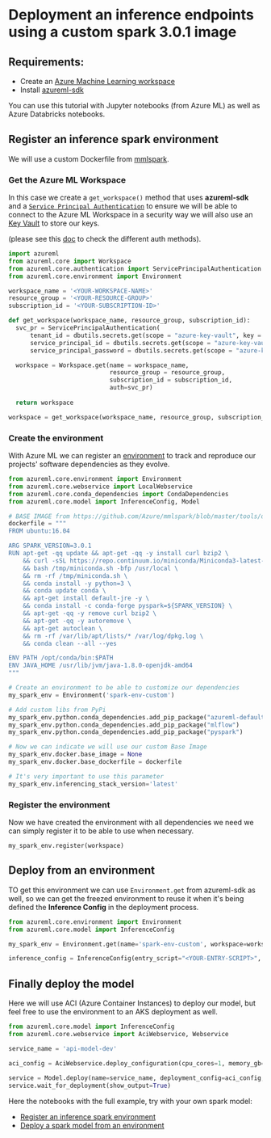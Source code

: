# Deployment an inference endpoints using a custom spark 3.0.1 image

## Requirements:
  * Create an [Azure Machine Learning workspace](https://docs.microsoft.com/en-us/azure/machine-learning/how-to-manage-workspace?tabs=python)
  * Install [azureml-sdk](https://pypi.org/project/azureml-sdk/)

You can use this tutorial with Jupyter notebooks (from Azure ML) as well as Azure Databricks notebooks.

## Register an inference spark environment
We will use a custom Dockerfile from [mmlspark](https://github.com/Azure/mmlspark/blob/master/tools/docker/minimal/Dockerfile).

### Get the Azure ML Workspace
In this case we create a `get_workspace()` method that uses **azureml-sdk** and a [`Service Principal Authentication`](https://docs.microsoft.com/en-us/azure/machine-learning/how-to-setup-authentication) to ensure we will be able to connect to the Azure ML Workspace in a security way we will also use an [Key Vault](https://docs.microsoft.com/en-us/azure/key-vault/general/overview) to store our keys.

(please see this [doc](https://docs.microsoft.com/en-us/azure/machine-learning/how-to-setup-authentication) to check the different auth methods).

```python
import azureml
from azureml.core import Workspace
from azureml.core.authentication import ServicePrincipalAuthentication
from azureml.core.environment import Environment

workspace_name = '<YOUR-WORKSPACE-NAME>'
resource_group = '<YOUR-RESOURCE-GROUP>'
subscription_id = '<YOUR-SUBSCRIPTION-ID>'

def get_workspace(workspace_name, resource_group, subscription_id):
  svc_pr = ServicePrincipalAuthentication(
      tenant_id = dbutils.secrets.get(scope = "azure-key-vault", key = "tenant-id"),
      service_principal_id = dbutils.secrets.get(scope = "azure-key-vault", key = "cliente-id-custom-role"),
      service_principal_password = dbutils.secrets.get(scope = "azure-key-vault", key = "cliente-secret-custom-role"))

  workspace = Workspace.get(name = workspace_name,
                            resource_group = resource_group,
                            subscription_id = subscription_id,
                            auth=svc_pr)
  
  return workspace

workspace = get_workspace(workspace_name, resource_group, subscription_id)
```

### Create the environment
With Azure ML we can register an [environment](https://docs.microsoft.com/en-us/azure/machine-learning/how-to-use-environments#:~:text=By%20default%2C%20Azure%20ML%20will%20build%20a%20Conda,libraries%20that%20you%20installed%20on%20the%20base%20image.) to track and reproduce our projects' software dependencies as they evolve.

```python
from azureml.core.environment import Environment
from azureml.core.webservice import LocalWebservice
from azureml.core.conda_dependencies import CondaDependencies
from azureml.core.model import InferenceConfig, Model

# BASE IMAGE from https://github.com/Azure/mmlspark/blob/master/tools/docker/minimal/Dockerfile 
dockerfile = """
FROM ubuntu:16.04

ARG SPARK_VERSION=3.0.1
RUN apt-get -qq update && apt-get -qq -y install curl bzip2 \
    && curl -sSL https://repo.continuum.io/miniconda/Miniconda3-latest-Linux-x86_64.sh -o /tmp/miniconda.sh \
    && bash /tmp/miniconda.sh -bfp /usr/local \
    && rm -rf /tmp/miniconda.sh \
    && conda install -y python=3 \
    && conda update conda \
    && apt-get install default-jre -y \
    && conda install -c conda-forge pyspark=${SPARK_VERSION} \
    && apt-get -qq -y remove curl bzip2 \
    && apt-get -qq -y autoremove \
    && apt-get autoclean \
    && rm -rf /var/lib/apt/lists/* /var/log/dpkg.log \
    && conda clean --all --yes

ENV PATH /opt/conda/bin:$PATH
ENV JAVA_HOME /usr/lib/jvm/java-1.8.0-openjdk-amd64
"""

# Create an environment to be able to customize our dependencies
my_spark_env = Environment('spark-env-custom')

# Add custom libs from PyPi
my_spark_env.python.conda_dependencies.add_pip_package("azureml-defaults")
my_spark_env.python.conda_dependencies.add_pip_package("mlflow")
my_spark_env.python.conda_dependencies.add_pip_package("pyspark")

# Now we can indicate we will use our custom Base Image
my_spark_env.docker.base_image = None
my_spark_env.docker.base_dockerfile = dockerfile

# It's very important to use this parameter
my_spark_env.inferencing_stack_version='latest'
```

### Register the environment
Now we have created the environment with all dependencies we need we can simply register it to be able to use when necessary.

`my_spark_env.register(workspace)`

## Deploy from an environment
TO get this environment we can use `Environment.get` from azureml-sdk as well, so we can get the freezed environment to reuse it when it's being defined the **Inference Config** in the deployment process.

```python
from azureml.core.environment import Environment
from azureml.core.model import InferenceConfig

my_spark_env = Environment.get(name='spark-env-custom', workspace=workspace)

inference_config = InferenceConfig(entry_script="<YOUR-ENTRY-SCRIPT>", environment=my_spark_env)
```

## Finally deploy the model
Here we will use ACI (Azure Container Instances) to deploy our model, but feel free to use the environment to an AKS deployment as well.

```python
from azureml.core.model import InferenceConfig
from azureml.core.webservice import AciWebservice, Webservice

service_name = 'api-model-dev'

aci_config = AciWebservice.deploy_configuration(cpu_cores=1, memory_gb=1, description="This is a spark serving example.")
 
service = Model.deploy(name=service_name, deployment_config=aci_config, models=[model_azure], inference_config=inference_config, workspace=workspace, overwrite=True)
service.wait_for_deployment(show_output=True)
```

Here the notebooks with the full example, try with your own spark model:

* [Register an inference spark environment](./notebooks/register-spark-environment.ipynb)
* [Deploy a spark model from an environment](./notebooks/deploy-from-environment.ipynb)
